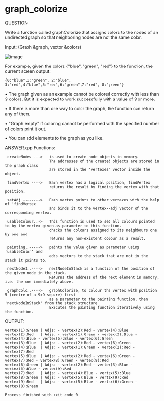 # graph_colorize

QUESTION:

Write a function called graphColorize that assigns colors to the nodes of an undirected graph so that neighboring nodes are not the same color. 

Input: (Graph &graph, vector<string> &colors) 

![image](https://github.com/mevlt01001/graph_colorize/assets/114837266/16ba4abb-3327-4e58-a8b7-4f48b2d883b0)


For example, given the colors {"blue", "green", "red"} to the function, the current screen output:

    {0:"blue",1:"green", 2:"blue", 3:"red",4:"blue",5:"red",6:"green",7:"red", 8:"green"}

• The graph given as an example cannot be colored correctly with less than 3 colors. But it is expected to work successfully with a value of 3 or more. 

• If there is more than one way to color the graph, the function can return any of them.

• "Graph empty" if coloring cannot be performed with the specified number of colors print it out.

• You can add elements to the graph as you like.

ANSWER.cpp Functions:
    
     createNodes --->   is used to create node objects in memory.
                        The addresses of the created objects are stored in the graph class
                        are stored in the 'vertexes' vector inside the object.
    
     findVertex ---->   Each vertex has a logical position, findVertex
                        returns the result by finding the vertex with that position.
    
     setAdj -------->   Each vertex points to other vertexes with the help of 'findVertex
                        and binds it to the vertex->adj vector of the corresponding vertex.
    
     usableColour..->   This function is used to set all colours pointed to by the vertex given as parameter to this function.
                        checks the colours assigned to its neighbours one by one and
                        returns any non-existent colour as a result.
    
     painting..----->   paints the value given as parameter using 'usableColor' and
                        adds vectors to the stack that are not in the stack it points to.
    
     nextNodeI..---->   nextNodeInStack is a function of the position of the given node in the stack.
                        Returns the address of the next element in memory, i.e. the one immediately above.
    
     graphColo..---->   graphColorize, to colour the vertex with position 5 (centre of a 9x9 square) first
                        as a parameter to the painting function, then 'nextNodeInStack' from the stack structure
                        Executes the painting function iteratively using the function.


OUTPUT:
    
    vertex(1):Green	| Adjs: - vertex(2):Red - vertex(4):Blue
    vertex(2):Red	| Adjs: - vertex(1):Green - vertex(3):Blue - vertex(4):Blue - vertex(5):Blue - vertex(6):Green
    vertex(3):Blue	| Adjs: - vertex(2):Red - vertex(6):Green
    vertex(4):Blue	| Adjs: - vertex(1):Green - vertex(2):Red - vertex(7):Red
    vertex(5):Blue	| Adjs: - vertex(2):Red - vertex(6):Green - vertex(7):Red - vertex(8):Green - vertex(9):Red
    vertex(6):Green	| Adjs: - vertex(2):Red - vertex(3):Blue - vertex(5):Blue - vertex(9):Red
    vertex(7):Red	| Adjs: - vertex(4):Blue - vertex(5):Blue
    vertex(8):Green	| Adjs: - vertex(5):Blue - vertex(9):Red
    vertex(9):Red	| Adjs: - vertex(5):Blue - vertex(6):Green - vertex(8):Green

    Process finished with exit code 0
